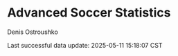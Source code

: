 # Advanced Soccer Statistics
Denis Ostroushko

<!-- gfm -->

Last successful data update: 2025-05-11 15:18:07 CST

